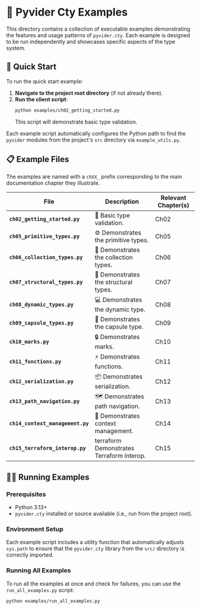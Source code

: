 # 📖 Pyvider Cty Examples

This directory contains a collection of executable examples demonstrating the features and usage patterns of `pyvider.cty`. Each example is designed to be run independently and showcases specific aspects of the type system.

## 🚀 Quick Start

To run the quick start example:

1.  **Navigate to the project root directory** (if not already there).
2.  **Run the client script**:
    ```bash
    python examples/ch02_getting_started.py
    ```
    This script will demonstrate basic type validation.

Each example script automatically configures the Python path to find the `pyvider` modules from the project's `src` directory via `example_utils.py`.

## 📋 Example Files

The examples are named with a `chXX_` prefix corresponding to the main documentation chapter they illustrate.

| File | Description | Relevant Chapter(s) |
|---|---|---|
| **`ch02_getting_started.py`** | 🚀 Basic type validation. | Ch02 |
| **`ch05_primitive_types.py`** | ⚙️ Demonstrates the primitive types. | Ch05 |
| **`ch06_collection_types.py`** | 🚚 Demonstrates the collection types. | Ch06 |
| **`ch07_structural_types.py`** | 📢 Demonstrates the structural types. | Ch07 |
| **`ch08_dynamic_types.py`** | 💻 Demonstrates the dynamic type. | Ch08 |
| **`ch09_capsule_types.py`** | 🔌 Demonstrates the capsule type. | Ch09 |
| **`ch10_marks.py`** | 🔒 Demonstrates marks. | Ch10 |
| **`ch11_functions.py`** | ⚡ Demonstrates functions. | Ch11 |
| **`ch12_serialization.py`** | 📦 Demonstrates serialization. | Ch12 |
| **`ch13_path_navigation.py`**| 🗺️ Demonstrates path navigation. | Ch13 |
| **`ch14_context_management.py`**| 🧰 Demonstrates context management. | Ch14 |
| **`ch15_terraform_interop.py`**| terraform Demonstrates Terraform interop. | Ch15 |

## 🏃‍♂️ Running Examples

### **Prerequisites**
- Python 3.13+
- `pyvider.cty` installed or source available (i.e., run from the project root).

### **Environment Setup**

Each example script includes a utility function that automatically adjusts `sys.path` to ensure that the `pyvider.cty` library from the `src/` directory is correctly imported.

### **Running All Examples**
To run all the examples at once and check for failures, you can use the `run_all_examples.py` script:
```bash
python examples/run_all_examples.py
```
